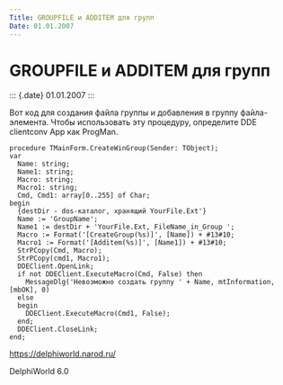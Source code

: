 ```yaml
---
Title: GROUPFILE и ADDITEM для групп
Date: 01.01.2007
---
```



GROUPFILE и ADDITEM для групп
=============================

::: {.date}
01.01.2007
:::

Вот код для создания файла группы и добавления в группу файла-элемента.
Чтобы использовать эту процедуру, определите DDE clientconv App как
ProgMan.

    procedure TMainForm.CreateWinGroup(Sender: TObject);
    var
      Name: string;
      Name1: string;
      Macro: string;
      Macro1: string;
      Cmd, Cmd1: array[0..255] of Char;
    begin
      {destDir - dos-каталог, хранящий YourFile.Ext'}
      Name := 'GroupName';
      Name1 := destDir + 'YourFile.Ext, FileName_in_Group ';
      Macro := Format('[CreateGroup(%s)]', [Name]) + #13#10;
      Macro1 := Format('[Additem(%s)]', [Name1]) + #13#10;
      StrPCopy(Cmd, Macro);
      StrPCopy(cmd1, Macro1);
      DDEClient.OpenLink;
      if not DDEClient.ExecuteMacro(Cmd, False) then
        MessageDlg('Невозможно создать группу ' + Name, mtInformation, [mbOK], 0)
      else
      begin
        DDEClient.ExecuteMacro(Cmd1, False);
      end;
      DDEClient.CloseLink;
    end;

<https://delphiworld.narod.ru/>

DelphiWorld 6.0
